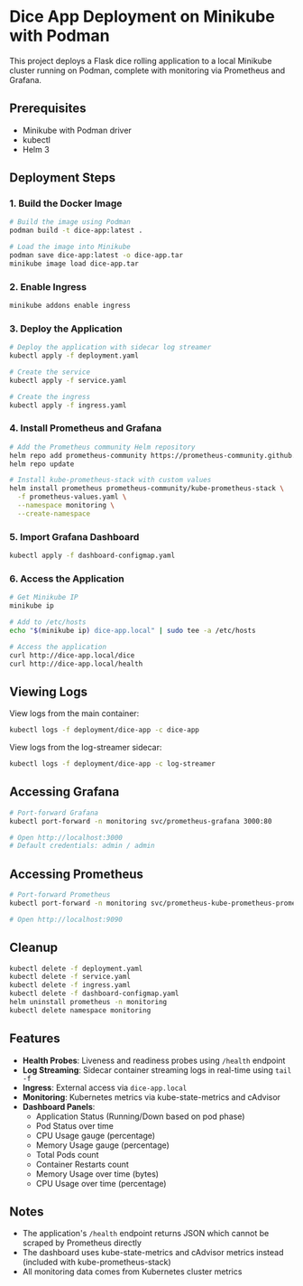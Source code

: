 # Dice App Deployment on Minikube with Podman

This project deploys a Flask dice rolling application to a local Minikube cluster running on Podman, complete with monitoring via Prometheus and Grafana.

## Prerequisites

- Minikube with Podman driver
- kubectl
- Helm 3

## Deployment Steps

### 1. Build the Docker Image

```bash
# Build the image using Podman
podman build -t dice-app:latest .

# Load the image into Minikube
podman save dice-app:latest -o dice-app.tar
minikube image load dice-app.tar
```

### 2. Enable Ingress

```bash
minikube addons enable ingress
```

### 3. Deploy the Application

```bash
# Deploy the application with sidecar log streamer
kubectl apply -f deployment.yaml

# Create the service
kubectl apply -f service.yaml

# Create the ingress
kubectl apply -f ingress.yaml
```

### 4. Install Prometheus and Grafana

```bash
# Add the Prometheus community Helm repository
helm repo add prometheus-community https://prometheus-community.github.io/helm-charts
helm repo update

# Install kube-prometheus-stack with custom values
helm install prometheus prometheus-community/kube-prometheus-stack \
  -f prometheus-values.yaml \
  --namespace monitoring \
  --create-namespace
```

### 5. Import Grafana Dashboard

```bash
kubectl apply -f dashboard-configmap.yaml
```

### 6. Access the Application

```bash
# Get Minikube IP
minikube ip

# Add to /etc/hosts
echo "$(minikube ip) dice-app.local" | sudo tee -a /etc/hosts

# Access the application
curl http://dice-app.local/dice
curl http://dice-app.local/health
```

## Viewing Logs

View logs from the main container:
```bash
kubectl logs -f deployment/dice-app -c dice-app
```

View logs from the log-streamer sidecar:
```bash
kubectl logs -f deployment/dice-app -c log-streamer
```

## Accessing Grafana

```bash
# Port-forward Grafana
kubectl port-forward -n monitoring svc/prometheus-grafana 3000:80

# Open http://localhost:3000
# Default credentials: admin / admin
```

## Accessing Prometheus

```bash
# Port-forward Prometheus
kubectl port-forward -n monitoring svc/prometheus-kube-prometheus-prometheus 9090:9090

# Open http://localhost:9090
```

## Cleanup

```bash
kubectl delete -f deployment.yaml
kubectl delete -f service.yaml
kubectl delete -f ingress.yaml
kubectl delete -f dashboard-configmap.yaml
helm uninstall prometheus -n monitoring
kubectl delete namespace monitoring
```

## Features

- **Health Probes**: Liveness and readiness probes using `/health` endpoint
- **Log Streaming**: Sidecar container streaming logs in real-time using `tail -f`
- **Ingress**: External access via `dice-app.local`
- **Monitoring**: Kubernetes metrics via kube-state-metrics and cAdvisor
- **Dashboard Panels**:
  - Application Status (Running/Down based on pod phase)
  - Pod Status over time
  - CPU Usage gauge (percentage)
  - Memory Usage gauge (percentage)
  - Total Pods count
  - Container Restarts count
  - Memory Usage over time (bytes)
  - CPU Usage over time (percentage)

## Notes

- The application's `/health` endpoint returns JSON which cannot be scraped by Prometheus directly
- The dashboard uses kube-state-metrics and cAdvisor metrics instead (included with kube-prometheus-stack)
- All monitoring data comes from Kubernetes cluster metrics